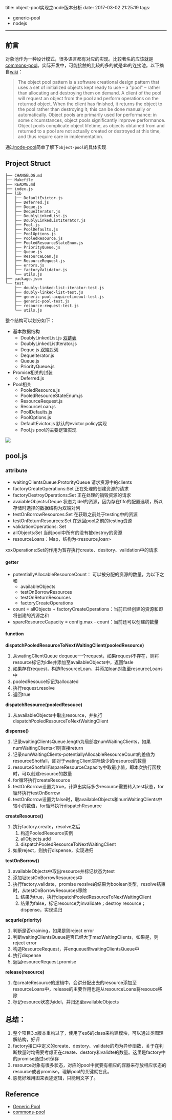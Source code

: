 title: object-pool实现之node版本分析
date: 2017-03-02 21:25:19
tags:

- generic-pool
- nodejs

---

## 前言

对象池作为一种设计模式，很多语言都有对应的实现。比较著名的应该就是[commons-pool](https://github.com/apache/commons-pool)。实际开发中，可能接触的比较的多的就是db的连接池。以下摘自[wiki](https://en.wikipedia.org/wiki/Object_pool_pattern)：

>	The object pool pattern is a software creational design pattern that uses a set of initialized objects kept ready to use – a "pool" – rather than allocating and destroying them on demand. A client of the pool will request an object from the pool and perform operations on the returned object. When the client has finished, it returns the object to the pool rather than destroying it; this can be done manually or automatically.
>	Object pools are primarily used for performance: in some circumstances, object pools significantly improve performance. Object pools complicate object lifetime, as objects obtained from and returned to a pool are not actually created or destroyed at this time, and thus require care in implementation.

通过[node-pool](https://github.com/coopernurse/node-pool)简单了解下`object-pool`的具体实现

## Project Struct

```
├── CHANGELOG.md
├── Makefile
├── README.md
├── index.js
├── lib
│   ├── DefaultEvictor.js
│   ├── Deferred.js
│   ├── Deque.js
│   ├── DequeIterator.js
│   ├── DoublyLinkedList.js
│   ├── DoublyLinkedListIterator.js
│   ├── Pool.js
│   ├── PoolDefaults.js
│   ├── PoolOptions.js
│   ├── PooledResource.js
│   ├── PooledResourceStateEnum.js
│   ├── PriorityQueue.js
│   ├── Queue.js
│   ├── ResourceLoan.js
│   ├── ResourceRequest.js
│   ├── errors.js
│   ├── factoryValidator.js
│   └── utils.js
├── package.json
└── test
    ├── doubly-linked-list-iterator-test.js
    ├── doubly-linked-list-test.js
    ├── generic-pool-acquiretimeout-test.js
    ├── generic-pool-test.js
    ├── resource-request-test.js
    └── utils.js
```

整个结构可以划分如下：
* 基本数据结构
	* DoublyLinkedList.js [双链表](https://en.wikipedia.org/wiki/Doubly_linked_list)
	* DoublyLinkedListIterator.js
	* Deque.js [双端对列](https://en.wikipedia.org/wiki/Double-ended_queue)
	* DequeIterator.js
	* Queue.js 
	* PriorityQueue.js
* Promise相关的封装
	* Deferred.js
* Pool相关
	* PooledResource.js
	* PooledResourceStateEnum.js
	* ResourceRequest.js
	* ResourceLoan.js
	* PoolDefaults.js
	* PoolOptions.js
	* DefaultEvictor.js 默认的evictor policy实现
	* Pool.js pool的主要逻辑实现

![](/images/generic-pool.jpeg)

## pool.js

### attribute

* waitingClientsQueue:ProtorityQueue 请求资源中的clients
* factoryCreateOperations:Set<Promise> 正在处理的创建资源的请求
* factoryDestroyOperations:Set<Promise> 正在处理的销毁资源的请求
* avaiableObjects:Deque 状态为idel的资源，因为存在fifo的配置选项，所以存储时选择的数据结构为双端对列
* testOnBorrowResources:Set 在获取之前处于testing中的资源
* testOnReturnResources:Set 在返回pool之前的testing资源
* validationOperations: Set<Promise>
* allObjects:Set 当前pool中所有的没有被destroy的资源
* resourceLoans：Map，结构为<resource,loan>

xxxOperations:Set<Promise>的作用为暂存执行create、desitory、validation中的请求

#### getter

* potentiallyAllocableResourceCount： 可以被分配的资源的数量，为以下之和
	* availableObjects
	* testOnBorrowResources
	* testOnReturnResources
	* factoryCreateOperations
* count = allObjects + factoryCreateOperations：当前已经创建的资源和即将创建的资源之和
* spareResourceCapacity = config.max - count：当前还可以创建的数量

#### function

**dispatchPooledResourceToNextWaitingClient(pooledResource)**

1. 从watingClientQueue dequeue一个request，如果request不存在，则将resource标记为idle并添加至availableObjects中，返回fasle
2. 如果存在request，构造ResourceLoan，并添加loan对象至resourceLoans中
3. pooledResouce标记为allocated
4. 执行request.resolve
5. 返回true

**dispatchResource(pooledResouce)**
	
1. 从availableObjects中取出resource，并执行dispatchPooledResourceToNextWaitingClient

**dispense()**

1. 记录waitingClientsQueue.length为局部变numWaitingClients，如果numWaitingClients<1则直接return
2. 记录numWaitingClients-potentiallyAllocableResourceCount的差值为resourceShotfall，即对于watingClient实际缺少的resource的数量
3. resourceShotfall和spareResourceCapacity中取最小值，即本次执行函数时，可以创建resource的数量
4. for循环执行createResource
5. testOnBorrow设置为true，计算出实际多少resource需要转入test状态，for循环执行testOnBorrow
6. testOnBorrow设置为false时，取availableObjects和numWaitingClients中较小的数值，for循环执行dispatchResource

**createResource()**

1. 执行factory.create，resolve之后
	1. 构造PooledResource实例
	2. allObjects.add
	3. dispatchPooledResourceToNextWaitingClient
2. 如果reject，则执行dispense，实现递归

**testOnBorrow()**

1. availableObjects中取出resource并标记状态为test
2. 添加址testOnBorrowResources中
3. 执行factory.validate，promise reoslve的结果为boolean类型，resolve结束时，从testOnBorrowResources移除
	1. 结果为true，执行dispatchPooledResourceToNextWaitingClient
	2. 结果为false，标记resource为invalidate；destroy resource；dispense，实现递归

**acqurie(priority)**

1. 判断是否draining，如果是则reject error
2. 判断waitingClientsQueue是否已经大于maxWaitingClients，如果是，则reject error
3. 构造ResourceRequest，并enqueue至waitingClientsQueue中
4. 执行dispense
5. 返回resourceRequest.promise

**release(resource)**

1. 在createResource的逻辑中，会讲分配出去的resource添加至resourceLoans中，release的主要作用也是从resourceLoans将resouce移除
2. 标记resource状态为idel，并归还至availableObjects

## 总结：

1. 整个项目3.x版本重构过了，使用了es6的class来构建模块，可以通过类图理解结构，好评
2. factory接口中定义的create、destory、validate的均为异步函数，关于在判断数量时均需要考虑正在create、destory和validte的数量。这里是factory中的promise通过set保存
3. resource对象有很多状态，对应的pool中就要有相应的容器来存放相应状态的resource或者promise，理解pool的关键就在此。
4. 感觉好难用图来表述逻辑，只能用文字了。

## Reference

* [Generic Pool](https://github.com/coopernurse/node-pool)
* [commons-pool](https://github.com/apache/commons-pool)


